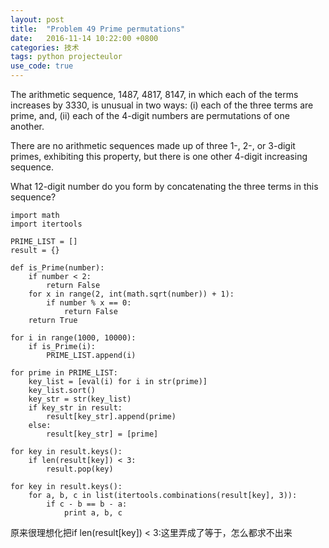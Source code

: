 ```yaml
---
layout: post
title:  "Problem 49 Prime permutations"
date:   2016-11-14 10:22:00 +0800
categories: 技术
tags: python projecteulor
use_code: true
---
```

The arithmetic sequence, 1487, 4817, 8147, in which each of the terms increases by 3330, is unusual in two ways: (i) each of the three terms are prime, and, (ii) each of the 4-digit numbers are permutations of one another.

There are no arithmetic sequences made up of three 1-, 2-, or 3-digit primes, exhibiting this property, but there is one other 4-digit increasing sequence.

What 12-digit number do you form by concatenating the three terms in this sequence?

<!--more-->
    import math
    import itertools

    PRIME_LIST = []
    result = {}

    def is_Prime(number):
        if number < 2:
            return False
        for x in range(2, int(math.sqrt(number)) + 1):
            if number % x == 0:
                return False
        return True

    for i in range(1000, 10000):
        if is_Prime(i):
            PRIME_LIST.append(i)

    for prime in PRIME_LIST:
        key_list = [eval(i) for i in str(prime)]
        key_list.sort()
        key_str = str(key_list)
        if key_str in result:
            result[key_str].append(prime)
        else:
            result[key_str] = [prime]

    for key in result.keys():
        if len(result[key]) < 3:
            result.pop(key)

    for key in result.keys():
        for a, b, c in list(itertools.combinations(result[key], 3)):
            if c - b == b - a:
                print a, b, c

原来很理想化把if len(result[key]) &lt; 3:这里弄成了等于，怎么都求不出来
